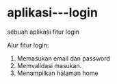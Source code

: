 # aplikasi---login
sebuah aplikasi fitur login

Alur fitur login:
1. Memasukan email dan password
2. Memvalidasi masukan.
3. Menampilkan halaman home
